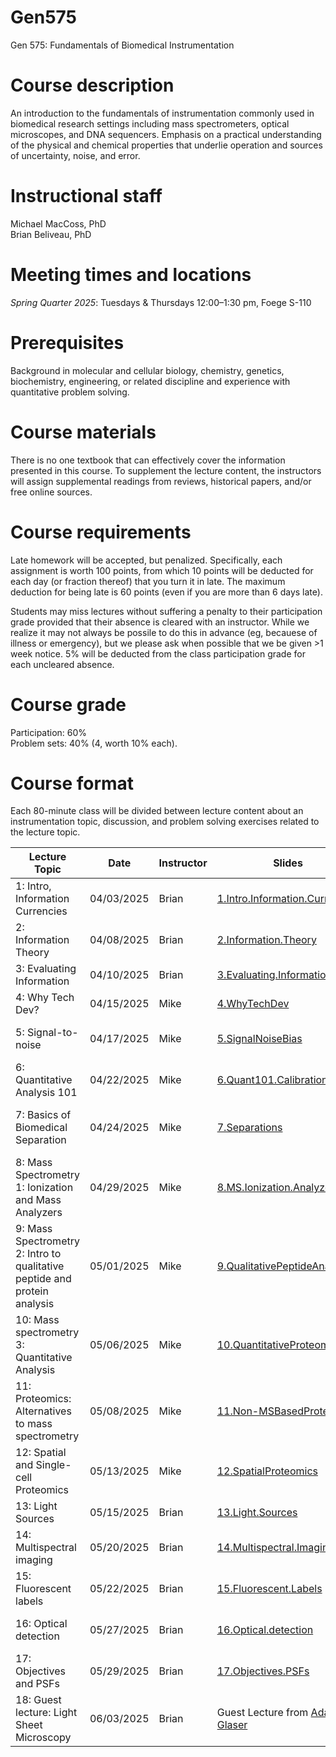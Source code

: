 # Gen575
Gen 575: Fundamentals of Biomedical Instrumentation

# Course description
An introduction to the fundamentals of instrumentation commonly used in biomedical research settings including mass spectrometers, optical microscopes, and DNA sequencers. Emphasis on a practical understanding of the physical and chemical properties that underlie operation and sources of uncertainty, noise, and error.

# Instructional staff
Michael MacCoss, PhD \
Brian Beliveau, PhD

# Meeting times and locations
_Spring Quarter 2025_: Tuesdays & Thursdays 12:00–1:30 pm, Foege S-110

# Prerequisites
Background in molecular and cellular biology, chemistry, genetics, biochemistry, engineering, or related discipline and experience with quantitative problem solving.

# Course materials
There is no one textbook that can effectively cover the information presented in this course. To supplement the lecture content, the instructors will assign supplemental readings from reviews, historical papers, and/or free online sources.

# Course requirements
Late homework will be accepted, but penalized. Specifically, each assignment is worth 100 points, from which 10 points will be deducted for each day (or fraction thereof) that you turn it in late. The maximum deduction for being late is 60 points (even if you are more than 6 days late).

Students may miss lectures without suffering a penalty to their participation grade provided that their absence is cleared with an instructor. While we realize it may not always be possile to do this in advance (eg, becauese of illness or emergency), but we please ask when possible that we be given >1 week notice. 5% will be deducted from the class participation grade for each uncleared absence.

# Course grade
Participation: 60% \
Problem sets: 40% (4, worth 10% each).

# Course format
Each 80-minute class will be divided between lecture content about an instrumentation topic, discussion, and problem solving exercises related to the lecture topic.

| Lecture Topic                                                             | Date       | Instructor | Slides                                                                           | Readings                                                                                                                                                                                                                                                                  | Assignments                                         |
|---------------------------------------------------------------------------|------------|------------|----------------------------------------------------------------------------------|---------------------------------------------------------------------------------------------------------------------------------------------------------------------------------------------------------------------------------------------------------------------------|-----------------------------------------------------|
| 1: Intro, Information Currencies                                          | 04/03/2025 | Brian | [1.Intro.Information.Currencies](/lectures/1.Intro.Information.Currencies.pptx)  | [1.NASA.EM.book](/readings/1.NASA.EM.book.pdf)<br/> [1.NASA.EM.graphic](/readings/4.NASA.EM.graphic.jpeg)<br/> [1.NIST.SP.1247](/readings/1.NIST.SP.1247.pdf)<br/>                                                                                                        |                                                     |
| 2: Information Theory                                                     | 04/08/2025 | Brian      | [2.Information.Theory](/lectures/2.Information.Theory.pptx)                      | [2.Guardian.Fourier.Transforms](/readings/2.Guardian.Fourier.Transforms.pdf)<br/> [2.Guardian.Shannon](/readings/2.Guardian.Shannon.pdf)<br/> [2.Sampling](/readings/2.Sampling.pdf)                                                                                      |                                                     |
| 3: Evaluating Information                                                 | 04/10/2025 | Brian     | [3.Evaluating.Information](/lectures/3.Evaluating.Information.pptx)              | [3.ejifcc.testing.pdf](/readings/3.ejifcc.testing.pdf)<br/> [3.Montparnasse.Accident.pdf](/readings/3.Montparnasse.Accident.pdf)                                                                                                                                          | [Problem Set 1](/assignments/575.spr.2024.PS1.docx) |
| 4: Why Tech Dev?                                                          | 04/15/2025 | Mike       | [4.WhyTechDev](/lectures/4.WhyTechDev.pptx)                                      | [4.ScienceTechnology.Brooks](/readings/4.ScienceTechnology.Brooks.pdf)<br/> [4.Annurev.Anchem.Hood](/readings/4.Annurev.Anchem.Hood.pdf)                                                                                                                                  |                                                     |
| 5: Signal-to-noise                                                        | 04/17/2025 | Mike       | [5.SignalNoiseBias](/lectures/5.SignalNoiseBias.pptx)                            | [5.Agilent.Signal-Noise](/readings/5.Agilent.Signal-Noise.pdf)<br/> [5.JCE.SN.Coor](/readings/5.JCE.SN.Coor.pdf)<br/> [5.JCE.ShotNoise.Mclain-Wright](/readings/5.JCE.ShotNoise.Mclain-Wright.pdf)                                                                        |                                                     |
| 6: Quantitative Analysis 101                                              | 04/22/2025 | Mike       | [6.Quant101.Calibration](/lectures/6.Quant101.Calibration.pptx)                  | [6.NIST.Calibration](https://www.itl.nist.gov/div898/handbook/mpc/section3/mpc3.htm)<br/> [6.LOB-LOD-LOQ.Armbruster](/readings/6.LOB-LOD-LOQ.Armbruster.pdf)<br/> [6.Shimadzu.TOF.Calibration](/readings/6.Shimadzu.TOF.Calibration.pdf)                                  |                                                     |
| 7: Basics of Biomedical Separation                                        | 04/24/2025 | Mike       | [7.Separations](/lectures/7.Separations.pptx)                                    | [7.Chrom.FigsMerit.Agilent](/readings/7.Chrom.FigsMerit.Agilent.pdf)<br/>[7.Laemmli-SDSPAGE](/readings/7.Laemmli-SDSPAGE.pdf)<br/>[7.OFarrell.2DGel](/readings/7.OFarrell.2DGel.pdf)<br/>[7.CentrifugationSeparations](/readings/7.CentrifugationSeparations.Sigma.pdf)   |                                                     |
| 8: Mass Spectrometry 1: Ionization and Mass Analyzers                     | 04/29/2025 | Mike       | [8.MS.Ionization.Analyzers](/lectures/8.MS.Ionization.Analyzers.pptx)            | [8.ElectrosprayReview](/readings/8.ElectrosprayReview.Fenn_et_al.pdf)<br/>[8.Quadrupole.JCE1986](/readings/8.Quad.JCE-1986.pdf)<br/>[8.IonTraps.March](/readings/8.IonTraps.March.pdf)<br/>[8.MALDIReview.Hillenkamp_et_al](/readings/8.MALDIReview.Hillenkamp_et_al.pdf) |                                                     |
| 9: Mass Spectrometry 2: Intro to qualitative peptide and protein analysis | 05/01/2025 | Mike       | [9.QualitativePeptideAnalysis](/lectures/9.QualitativePeptideAnalysis.pptx)      | [9.ResidueMass.Table](/readings/9.ResidueMass.Table.pdf)<br/> [9.HuntSpectraInterpretation](/readings/9.HuntSpectraInterpretation.pdf)<br/> [9.KinterAndSherman-Chapter4](/readings/9.KinterAndSherman-Chapter4.pdf)                                                      |                                                     |
| 10: Mass spectrometry 3: Quantitative Analysis                            | 05/06/2025 | Mike       | [10.QuantitativeProteomics](/lectures/10.QuantitativeProteomics.pptx)            | [10.IsobaricMassTags.MCP](/readings/10.IsobaricMassTags.MCP.pdf)<br/>[10.SWATH.MCP](/readings/10.SWATH.MCP.pdf)                                                                                                                                                           |                                                     |
| 11: Proteomics: Alternatives to mass spectrometry                         | 05/08/2025 | Mike       | [11.Non-MSBasedProteomics](/lectures/11.Non-MSBasedProteomics.pptx)              | [11.Alfaro.NatMeth.SingleMol](/readings/11.Alfaro.NatMeth.SingleMol.pdf)<br/>[11.Gold.Aptamer.SomoScan](/readings/11.Gold.Aptamer.SomoScan.pdf)<br/> [11.Rooney.MultiplexAssays.ClinChem.2025](/readings/11.Rooney.MultiplexAssays.ClinChem.2025.pdf),/br>[11.MacCoss.NatMeth.SingleMol](/readings/11.MacCoss.NatMeth.SingleMol.pdf)                                           |                                                     |
| 12: Spatial and Single-cell Proteomics                                    | 05/13/2025 | Mike       | [12.SpatialProteomics](/lectures/12.SpatialProteomics.pptx)                      |                                                                                                                                                                                                                                                                           |                                                     |
| 13: Light Sources                                                         | 05/15/2025 | Brian      | [13.Light.Sources](/lectures/13.Light.Sources.pptx)                              | [13.Laser.History](/readings/13.Laser.History.pdf)<br/>[13.Lamps](/readings/13.Lamps.pdf)                                                                                                                                                                                 |                                                     |
| 14: Multispectral imaging                                                 | 05/20/2025 | Brian      | [14.Multispectral.Imaging](/lectures/14.Multispectral.Imaging.pptx)              | [14.Chroma.dichroics](/readings/14.chroma.dichroics.pdf)<br/>[14.Edmund.filters](/readings/14.Edmund.filters.pdf)                                                                                                                                                         |                                                     |
| 15: Fluorescent labels                                                    | 05/22/2025 | Brian      | [15.Fluorescent.Labels](/lectures/15.Fluorescent.Labels.pptx)                    | [15.Dyes](/readings/15.Dyes.pdf)<br/>[15.GFP.history](/readings/15.GFP.history.pdf)                                                                                                                                                                                       |                                                     |
| 16: Optical detection                                                     | 05/27/2025 | Brian      | [16.Optical.detection](/lectures/16.Optical.detection.pptx)                      | [16.FACS.detectors](/readings/16.FACS.detectors.pdf)<br/>[16.Prime95B.sCMOS](/readings/16.Prime95B.sCMOS.pdf)<br/>[16.Zeiss.PSF](/readings/16.Zeiss.PSF.pdf)                                                                                                              | [Problem Set 4](/assignments/575.spr.2024.PS4.docx) |
| 17: Objectives and PSFs                                                   | 05/29/2025 | Brian      | [17.Objectives.PSFs](/lectures/17.Objectives.PSFs.pptx)                          | [17.Olympus.Decon](/readings/17.Olympus.Decon.pdf)<br/>[17.Photometrics.SDC](/readings/17.Photometrics.SDC.pdf)                                                                                                                                                           |                                                     |
| 18: Guest lecture: Light Sheet Microscopy                                 | 06/03/2025 | Brian      | Guest Lecture from [Adam Glaser](https://alleninstitute.org/person/adam-glaser/) | [18.Glaser.eLife.2024](/readings/18.Glaser.eLife.2024.pdf)<br/>Please come prepared with ≥1 question to ask Adam                                                                                                                                                          |                                                     |
